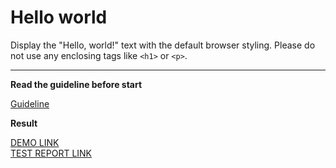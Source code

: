 # Hello world

Display the "Hello, world!" text with the default browser styling. Please do not 
use any enclosing tags like `<h1>` or `<p>`.
___

**Read the guideline before start**

[Guideline](https://mate-academy.github.io/layout_task-guideline/)

**Result**

[DEMO LINK](https://mgrinko.github.io/layout_hello-world/) <br>
[TEST REPORT LINK](https://mgrinko.github.io/layout_hello-world/report/html_report/)
